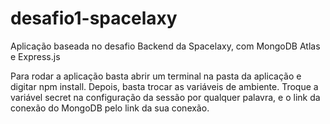 # desafio1-spacelaxy
Aplicação baseada no desafio Backend da Spacelaxy, com MongoDB Atlas e Express.js

Para rodar a aplicação basta abrir um terminal na pasta da aplicação e digitar npm install.
Depois, basta trocar as variáveis de ambiente.
Troque a variável secret na configuração da sessão por qualquer palavra, e o link da conexão do MongoDB pelo link da sua conexão.
